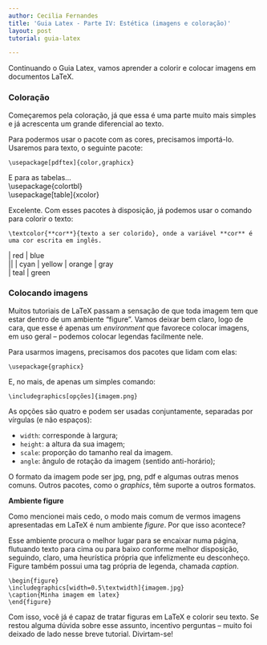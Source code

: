```yaml
---
author: Cecilia Fernandes
title: 'Guia Latex - Parte IV: Estética (imagens e coloração)'
layout: post
tutorial: guia-latex

---
```

Continuando o Guia Latex, vamos aprender a colorir e colocar imagens em documentos LaTeX.

### Coloração

Começaremos pela coloração, já que essa é uma parte muito mais simples e já acrescenta um grande diferencial ao texto.

Para podermos usar o pacote com as cores, precisamos importá-lo. Usaremos para texto, o seguinte pacote:

	\usepackage[pdftex]{color,graphicx}

E para as tabelas…  
	\usepackage{colortbl}  
	\usepackage[table]{xcolor}

Excelente. Com esses pacotes à disposição, já podemos usar o comando para colorir o texto:

	\textcolor{**cor**}{texto a ser colorido}, onde a variável **cor** é uma cor escrita em inglês.

| red    | blue   
||
| cyan   | yellow 
| orange | gray   
| teal   | green  

### Colocando imagens

Muitos tutoriais de LaTeX passam a sensação de que toda imagem tem que estar dentro de um ambiente “figure”. Vamos deixar bem claro, logo de cara, que esse é apenas um *environment* que favorece colocar imagens, em uso geral – podemos colocar legendas facilmente nele.

Para usarmos imagens, precisamos dos pacotes que lidam com elas:  
	
	\usepackage{graphicx}

E, no mais, de apenas um simples comando:

	\includegraphics[opções]{imagem.png}

As opções são quatro e podem ser usadas conjuntamente, separadas por vírgulas (e não espaços):

*   `width`: corresponde à largura;
*   `height`: a altura da sua imagem;
*   `scale`: proporção do tamanho real da imagem.
*   `angle`: ângulo de rotação da imagem (sentido anti-horário);

O formato da imagem pode ser jpg, png, pdf e algumas outras menos comuns. Outros pacotes, como o *graphics*, têm suporte a outros formatos.

**Ambiente figure**

Como mencionei mais cedo, o modo mais comum de vermos imagens apresentadas em LaTeX é num ambiente *figure*. Por que isso acontece?

Esse ambiente procura o melhor lugar para se encaixar numa página, flutuando texto para cima ou para baixo conforme melhor disposição, seguindo, claro, uma heurística própria que infelizmente eu desconheço. Figure também possui uma tag própria de legenda, chamada *caption*.

	\begin{figure}  
	\includegraphics[width=0.5\textwidth]{imagem.jpg}  
	\caption{Minha imagem em latex}  
	\end{figure}

Com isso, você já é capaz de tratar figuras em LaTeX e colorir seu texto. Se restou alguma dúvida sobre esse assunto, incentivo perguntas – muito foi deixado de lado nesse breve tutorial. Divirtam-se! 


